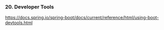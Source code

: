 ### 20. Developer Tools
https://docs.spring.io/spring-boot/docs/current/reference/html/using-boot-devtools.html